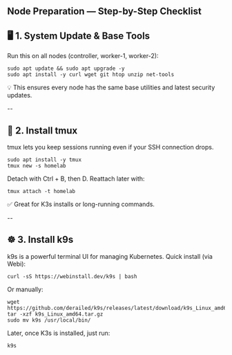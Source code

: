 ## Node Preparation — Step-by-Step Checklist
## 🖥️ 1. System Update & Base Tools

Run this on all nodes (controller, worker-1, worker-2):
```
sudo apt update && sudo apt upgrade -y
sudo apt install -y curl wget git htop unzip net-tools
```
💡 This ensures every node has the same base utilities and latest security updates.

--

## 🧱 2. Install tmux
tmux lets you keep sessions running even if your SSH connection drops.
```
sudo apt install -y tmux
tmux new -s homelab
```

Detach with Ctrl + B, then D.
Reattach later with:
```
tmux attach -t homelab
```
✅ Great for K3s installs or long-running commands.

--

## ☸️ 3. Install k9s
k9s is a powerful terminal UI for managing Kubernetes.
Quick install (via Webi):
```
curl -sS https://webinstall.dev/k9s | bash
```
Or manually:
```
wget https://github.com/derailed/k9s/releases/latest/download/k9s_Linux_amd64.tar.gz
tar -xzf k9s_Linux_amd64.tar.gz
sudo mv k9s /usr/local/bin/
```
Later, once K3s is installed, just run:
```
k9s
```







